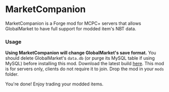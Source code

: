 MarketCompanion
===============

MarketCompanion is a Forge mod for MCPC+ servers that allows GlobalMarket to have full support for modded item's NBT data.

### Usage

**Using MarketCompanion will change GlobalMarket's save format.** You should delete GlobalMarket's `data.db` (or purge its MySQL table if using MySQL) before installing this mod. Download the latest build [here](http://ci.survivorserver.com/job/MarketCompanion/). This mod is for servers only, clients do not require it to join. Drop the mod in your `mods` folder.

You're done! Enjoy trading your modded items.

